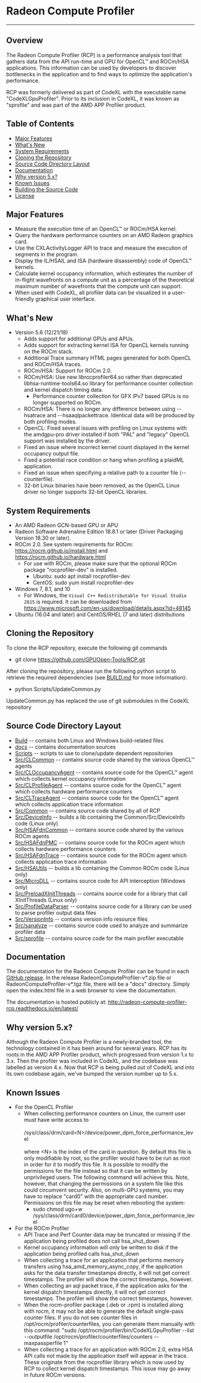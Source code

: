 ﻿# Radeon Compute Profiler
---

## Overview
The Radeon Compute Profiler (RCP) is a performance analysis tool that gathers
data from the API run-time and GPU for OpenCL™ and ROCm/HSA applications. This
information can be used by developers to discover bottlenecks in the application
and to find ways to optimize the application's performance.

RCP was formerly delivered as part of CodeXL with the executable name
"CodeXLGpuProfiler". Prior to its inclusion in CodeXL, it was known as
"sprofile" and was part of the AMD APP Profiler product.

## Table of Contents
* [Major Features](#major-features)
* [What's New](#whats-new)
* [System Requirements](#system-requirements)
* [Cloning the Repository](#cloning-the-repository)
* [Source Code Directory Layout](#source-code-directory-layout)
* [Documentation](#documentation)
* [Why version 5.x?](#why-version-5x)
* [Known Issues](#known-issues)
* [Building the Source Code](BUILD.md)
* [License](LICENSE)

## Major Features
* Measure the execution time of an OpenCL™ or ROCm/HSA kernel.
* Query the hardware performance counters on an AMD Radeon graphics card.
* Use the CXLActivityLogger API to trace and measure the execution of segments in the program.
* Display the IL/HSAIL and ISA (hardware disassembly) code of OpenCL™ kernels.
* Calculate kernel occupancy information, which estimates the number of in-flight wavefronts on a compute unit as a percentage of the theoretical maximum number of wavefronts that the compute unit can support.
* When used with CodeXL, all profiler data can be visualized in a user-friendly graphical user interface.

## What's New
* Version 5.6 (12/21/18)
  * Adds support for additional GPUs and APUs.
  * Adds support for extracting kernel ISA for OpenCL kernels running on the ROCm stack.
  * Additional Trace summary HTML pages generated for both OpenCL and ROCm/HSA traces.
  * ROCm/HSA: Support for ROCm 2.0.
  * ROCm/HSA: Use new librocprofiler64.so rather than deprecated libhsa-runtime-tools64.so library for performance counter collection and kernel dispatch timing data.
    * Performance counter collection for GFX IPv7 based GPUs is no longer supported on ROCm.
  * ROCm/HSA: There is no longer any difference between using --hsatrace and --hsaaqlpackettrace. Identical data will be produced by both profiling modes.
  * OpenCL: Fixed several issues with profiling on Linux systems with the amdgpu-pro driver installed if both "PAL" and "legacy" OpenCL support was installed by the driver.
  * Fixed an issue where incorrect kernel count displayed in the kernel occupancy output file.
  * Fixed a potential race condition or hang when profiling a plaidML application.
  * Fixed an issue when specifying a relative path to a counter file (--counterfile).
  * 32-bit Linux binaries have been removed, as the OpenCL Linux driver no longer supports 32-bit OpenCL libraries.

## System Requirements
* An AMD Radeon GCN-based GPU or APU
* Radeon Software Adrenaline Edition 18.8.1 or later (Driver Packaging Version 18.30 or later).
* ROCm 2.0. See system requirements for ROCm: https://rocm.github.io/install.html and https://rocm.github.io/hardware.html
  * For use with ROCm, please make sure that the optional ROCm package "rocprofiler-dev" is installed.
    * Ubuntu: sudo apt install rocprofiler-dev
    * CentOS: sudo yum install rocprofiler-dev
* Windows 7, 8.1, and 10
  * For Windows, the `Visual C++ Redistributable for Visual Studio 2015` is required. It can be downloaded from https://www.microsoft.com/en-us/download/details.aspx?id=48145
* Ubuntu (16.04 and later) and CentOS/RHEL (7 and later) distributions

## Cloning the Repository
To clone the RCP repository, execute the following git commands
 * git clone https://github.com/GPUOpen-Tools/RCP.git

After cloning the repository, please run the following python script to retrieve the required dependencies (see [BUILD.md](BUILD.md) for more information):
 * python Scripts/UpdateCommon.py

UpdateCommon.py has replaced the use of git submodules in the CodeXL repository

## Source Code Directory Layout
* [Build](Build) -- contains both Linux and Windows build-related files
* [docs](docs) -- contains documentation sources
* [Scripts](Scripts) -- scripts to use to clone/update dependent repositories
* [Src/CLCommon](Src/CLCommon) -- contains source code shared by the various OpenCL™ agents
* [Src/CLOccupancyAgent](Src/CLOccupancyAgent) -- contains source code for the OpenCL™ agent which collects kernel occupancy information
* [Src/CLProfileAgent](Src/CLProfileAgent) -- contains source code for the OpenCL™ agent which collects hardware performance counters
* [Src/CLTraceAgent](Src/CLTraceAgent) -- contains source code for the OpenCL™ agent which collects application trace information
* [Src/Common](Src/Common) -- contains source code shared by all of RCP
* [Src/DeviceInfo](Src/DeviceInfo) -- builds a lib containing the Common/Src/DeviceInfo code (Linux only)
* [Src/HSAFdnCommon](Src/HSAFdnCommon) -- contains source code shared by the various ROCm agents
* [Src/HSAFdnPMC](Src/HSAFdnPMC) -- contains source code for the ROCm agent which collects hardware performance counters
* [Src/HSAFdnTrace](Src/HSAFdnTrace) -- contains source code for the ROCm agent which collects application trace information
* [Src/HSAUtils](Src/HSAUtils) -- builds a lib containing the Common ROCm code (Linux only)
* [Src/MicroDLL](Src/MicroDLL) -- contains source code for API interception (Windows only)
* [Src/PreloadXInitThreads](Src/PreloadXInitThreads) -- contains source code for a library that call XInitThreads (Linux only)
* [Src/ProfileDataParser](Src/ProfileDataParser) -- contains source code for a library can be used to parse profiler output data files
* [Src/VersionInfo](Src/VersionInfo) -- contains version info resource files
* [Src/sanalyze](Src/sanalyze) -- contains source code used to analyze and summarize profiler data
* [Src/sprofile](Src/sprofile) -- contains source code for the main profiler executable

## Documentation
The documentation for the Radeon Compute Profiler can be found in each [GitHub release](https://github.com/GPUOpen-Tools/RCP/releases). In the release RadeonComputeProfiler-v*.zip file or RadeonComputeProfiler-v*.tgz file, there
will be a "docs" directory. Simply open the index.html file in a web browser to view the documentation.

The documentation is hosted publicly at: http://radeon-compute-profiler-rcp.readthedocs.io/en/latest/

## Why version 5.x?
Although the Radeon Compute Profiler is a newly-branded tool, the technology
contained in it has been around for several years. RCP has its roots in the AMD
APP Profiler product, which progressed from version 1.x to 3.x. Then the profiler
was included in CodeXL, and the codebase was labelled as version 4.x. Now that RCP
is being pulled out of CodeXL and into its own codebase again, we've bumped the
version number up to 5.x.

## Known Issues
* For the OpenCL Profiler
  * When collecting performance counters on Linux, the current user must have write access to <br><br>/sys/class/drm/card\<N\>/device/power_dpm_force_performance_level<br><br>
    where \<N\> is the index of the card in question. By default this file is only modifiable by root, so the profiler would have to be run as root in order for it to modify
    this file. It is possible to modify the permissions for the file instead so that it can be written by unprivileged users. The following command will
    achieve this. Note, however, that changing the permissions on a system file like this could circumvent security. Also, on multi-GPU systems, you may have to replace
    "card0" with the appropriate card number. Permissions on this file may be reset when rebooting the system:
    * sudo chmod ugo+w /sys/class/drm/card0/device/power_dpm_force_performance_level
* For the ROCm Profiler
  * API Trace and Perf Counter data may be truncated or missing if the application being profiled does not call hsa_shut_down
  * Kernel occupancy information will only be written to disk if the application being profiled calls hsa_shut_down
  * When collecting a trace for an application that performs memory transfers using hsa_amd_memory_async_copy, if the application asks for the data transfer timestamps directly, it will not get correct timestamps. The profiler will show the correct timestamps, however.
  * When collecting an aql packet trace, if the application asks for the kernel dispatch timestamps directly, it will not get correct timestamps. The profiler will show the correct timestamps, however.
  * When the rocm-profiler package (.deb or .rpm) is installed along with rocm, it may not be able to generate the default single-pass counter files. If you do not see counter files in /opt/rocm/profiler/counterfiles, you can generate them manually with this command: "sudo /opt/rocm/profiler/bin/CodeXLGpuProfiler --list --outputfile /opt/rocm/profiler/counterfiles/counters --maxpassperfile 1"
  * When collecting a trace for an application with ROCm 2.0, extra HSA API calls not made by the application itself will appear in the trace. These originate from the rocprofiler library which is now used by RCP to collect kernel dispatch timestamps. This issue may go away in future ROCm versions.
